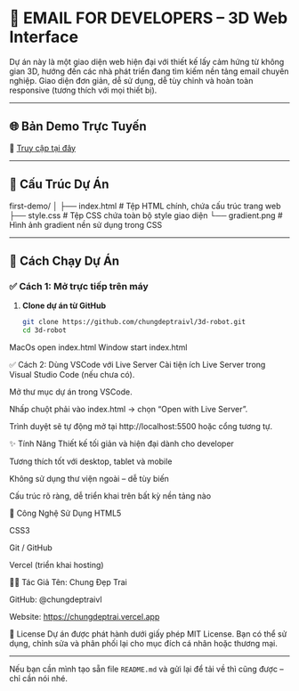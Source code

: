 # 📧 EMAIL FOR DEVELOPERS – 3D Web Interface

Dự án này là một giao diện web hiện đại với thiết kế lấy cảm hứng từ không gian 3D, hướng đến các nhà phát triển đang tìm kiếm nền tảng email chuyên nghiệp. Giao diện đơn giản, dễ sử dụng, dễ tùy chỉnh và hoàn toàn responsive (tương thích với mọi thiết bị).

---

## 🌐 Bản Demo Trực Tuyến

🔗 [Truy cập tại đây](https://3d-robot-beta.vercel.app/)

---

## 📁 Cấu Trúc Dự Án

first-demo/
│
├── index.html # Tệp HTML chính, chứa cấu trúc trang web
├── style.css # Tệp CSS chứa toàn bộ style giao diện
└── gradient.png # Hình ảnh gradient nền sử dụng trong CSS

---

## 🚀 Cách Chạy Dự Án

### ✅ Cách 1: Mở trực tiếp trên máy

1. **Clone dự án từ GitHub**  
   ```bash
   git clone https://github.com/chungdeptraivl/3d-robot.git
   cd 3d-robot

  MacOs open index.html
  Window start index.html 

✅ Cách 2: Dùng VSCode với Live Server
Cài tiện ích Live Server trong Visual Studio Code (nếu chưa có).

Mở thư mục dự án trong VSCode.

Nhấp chuột phải vào index.html → chọn “Open with Live Server”.

Trình duyệt sẽ tự động mở tại http://localhost:5500 hoặc cổng tương tự.

✨ Tính Năng
Thiết kế tối giản và hiện đại dành cho developer

Tương thích tốt với desktop, tablet và mobile

Không sử dụng thư viện ngoài – dễ tùy biến

Cấu trúc rõ ràng, dễ triển khai trên bất kỳ nền tảng nào

🧰 Công Nghệ Sử Dụng
HTML5

CSS3

Git / GitHub

Vercel (triển khai hosting)


🧑‍💻 Tác Giả
Tên: Chung Đẹp Trai

GitHub: @chungdeptraivl

Website: https://chungdeptrai.vercel.app

📄 License
Dự án được phát hành dưới giấy phép MIT License.
Bạn có thể sử dụng, chỉnh sửa và phân phối lại cho mục đích cá nhân hoặc thương mại.


---

Nếu bạn cần mình tạo sẵn file `README.md` và gửi lại để tải về thì cũng được – chỉ cần nói nhé.
